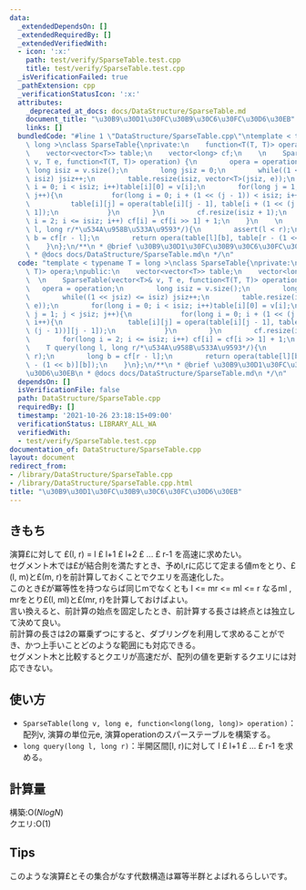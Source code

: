 ```yaml
---
data:
  _extendedDependsOn: []
  _extendedRequiredBy: []
  _extendedVerifiedWith:
  - icon: ':x:'
    path: test/verify/SparseTable.test.cpp
    title: test/verify/SparseTable.test.cpp
  _isVerificationFailed: true
  _pathExtension: cpp
  _verificationStatusIcon: ':x:'
  attributes:
    _deprecated_at_docs: docs/DataStructure/SparseTable.md
    document_title: "\u30B9\u30D1\u30FC\u30B9\u30C6\u30FC\u30D6\u30EB"
    links: []
  bundledCode: "#line 1 \"DataStructure/SparseTable.cpp\"\ntemplate < typename T =\
    \ long >\nclass SparseTable{\nprivate:\n    function<T(T, T)> opera;\npublic:\n\
    \    vector<vector<T>> table;\n    vector<long> cf;\n    \n    SparseTable(vector<T>&\
    \ v, T e, function<T(T, T)> operation) {\n        opera = operation;\n       \
    \ long isiz = v.size();\n        long jsiz = 0;\n        while((1 << jsiz) <=\
    \ isiz) jsiz++;\n        table.resize(isiz, vector<T>(jsiz, e));\n        for(long\
    \ i = 0; i < isiz; i++)table[i][0] = v[i];\n        for(long j = 1; j < jsiz;\
    \ j++){\n            for(long i = 0; i + (1 << (j - 1)) < isiz; i++){\n      \
    \          table[i][j] = opera(table[i][j - 1], table[i + (1 << (j - 1))][j -\
    \ 1]);\n            }\n        }\n        cf.resize(isiz + 1);\n        for(long\
    \ i = 2; i <= isiz; i++) cf[i] = cf[i >> 1] + 1;\n    }\n    \n    T query(long\
    \ l, long r/*\u534A\u958B\u533A\u9593*/){\n        assert(l < r);\n        long\
    \ b = cf[r - l];\n        return opera(table[l][b], table[r - (1 << b)][b]);\n\
    \    }\n};\n/**\n * @brief \u30B9\u30D1\u30FC\u30B9\u30C6\u30FC\u30D6\u30EB\n\
    \ * @docs docs/DataStructure/SparseTable.md\n */\n"
  code: "template < typename T = long >\nclass SparseTable{\nprivate:\n    function<T(T,\
    \ T)> opera;\npublic:\n    vector<vector<T>> table;\n    vector<long> cf;\n  \
    \  \n    SparseTable(vector<T>& v, T e, function<T(T, T)> operation) {\n     \
    \   opera = operation;\n        long isiz = v.size();\n        long jsiz = 0;\n\
    \        while((1 << jsiz) <= isiz) jsiz++;\n        table.resize(isiz, vector<T>(jsiz,\
    \ e));\n        for(long i = 0; i < isiz; i++)table[i][0] = v[i];\n        for(long\
    \ j = 1; j < jsiz; j++){\n            for(long i = 0; i + (1 << (j - 1)) < isiz;\
    \ i++){\n                table[i][j] = opera(table[i][j - 1], table[i + (1 <<\
    \ (j - 1))][j - 1]);\n            }\n        }\n        cf.resize(isiz + 1);\n\
    \        for(long i = 2; i <= isiz; i++) cf[i] = cf[i >> 1] + 1;\n    }\n    \n\
    \    T query(long l, long r/*\u534A\u958B\u533A\u9593*/){\n        assert(l <\
    \ r);\n        long b = cf[r - l];\n        return opera(table[l][b], table[r\
    \ - (1 << b)][b]);\n    }\n};\n/**\n * @brief \u30B9\u30D1\u30FC\u30B9\u30C6\u30FC\
    \u30D6\u30EB\n * @docs docs/DataStructure/SparseTable.md\n */\n"
  dependsOn: []
  isVerificationFile: false
  path: DataStructure/SparseTable.cpp
  requiredBy: []
  timestamp: '2021-10-26 23:18:15+09:00'
  verificationStatus: LIBRARY_ALL_WA
  verifiedWith:
  - test/verify/SparseTable.test.cpp
documentation_of: DataStructure/SparseTable.cpp
layout: document
redirect_from:
- /library/DataStructure/SparseTable.cpp
- /library/DataStructure/SparseTable.cpp.html
title: "\u30B9\u30D1\u30FC\u30B9\u30C6\u30FC\u30D6\u30EB"
---
```

## きもち

演算£に対して £(l, r) = l £ l+1 £ l+2 £ ... £ r-1 を高速に求めたい。  
セグメント木では£が結合則を満たすとき、予めl,rに応じて定まる値mをとり、£(l, m)と£(m, r)を前計算しておくことでクエリを高速化した。  
このとき£が冪等性を持つならば同じmでなくとも l <= mr <= ml <= r なるml , mrをとり£(l, ml)と£(mr, r)を計算しておけばよい。  
言い換えると、前計算の始点を固定したとき、前計算する長さは終点とは独立して決めて良い。  
前計算の長さは2の冪乗ずつにすると、ダブリングを利用して求めることができ、かつ上手いことどのような範囲にも対応できる。  
セグメント木と比較するとクエリが高速だが、配列の値を更新するクエリには対応できない。  

## 使い方

- `SparseTable(long v, long e, function<long(long, long)> operation)`：配列v, 演算の単位元e, 演算operationのスパーステーブルを構築する。  
- `long query(long l, long r)`：半開区間\[l, r)に対して l £ l+1 £ ... £ r-1 を求める。  

## 計算量

構築:$\mathrm{O}(NlogN)$  
クエリ:$\mathrm{O}(1)$  

## Tips

このような演算£とその集合がなす代数構造は冪等半群とよばれるらしいです。
